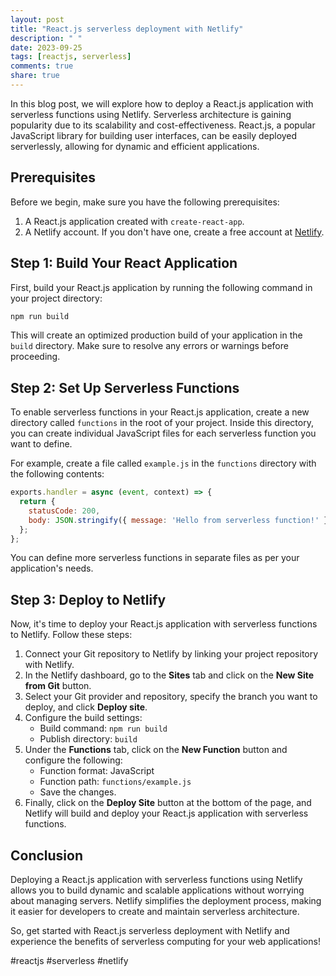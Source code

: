 ```yaml
---
layout: post
title: "React.js serverless deployment with Netlify"
description: " "
date: 2023-09-25
tags: [reactjs, serverless]
comments: true
share: true
---
```


In this blog post, we will explore how to deploy a React.js application with serverless functions using Netlify. Serverless architecture is gaining popularity due to its scalability and cost-effectiveness. React.js, a popular JavaScript library for building user interfaces, can be easily deployed serverlessly, allowing for dynamic and efficient applications.

## Prerequisites
Before we begin, make sure you have the following prerequisites:

1. A React.js application created with `create-react-app`.
2. A Netlify account. If you don't have one, create a free account at [Netlify](https://www.netlify.com/).

## Step 1: Build Your React Application
First, build your React.js application by running the following command in your project directory:

```bash
npm run build
```

This will create an optimized production build of your application in the `build` directory. Make sure to resolve any errors or warnings before proceeding.

## Step 2: Set Up Serverless Functions
To enable serverless functions in your React.js application, create a new directory called `functions` in the root of your project. Inside this directory, you can create individual JavaScript files for each serverless function you want to define.

For example, create a file called `example.js` in the `functions` directory with the following contents:

```javascript
exports.handler = async (event, context) => {
  return {
    statusCode: 200,
    body: JSON.stringify({ message: 'Hello from serverless function!' })
  };
};
```

You can define more serverless functions in separate files as per your application's needs.

## Step 3: Deploy to Netlify
Now, it's time to deploy your React.js application with serverless functions to Netlify. Follow these steps:

1. Connect your Git repository to Netlify by linking your project repository with Netlify.
2. In the Netlify dashboard, go to the **Sites** tab and click on the **New Site from Git** button.
3. Select your Git provider and repository, specify the branch you want to deploy, and click **Deploy site**.
4. Configure the build settings:
   - Build command: `npm run build`
   - Publish directory: `build`
5. Under the **Functions** tab, click on the **New Function** button and configure the following:
   - Function format: JavaScript
   - Function path: `functions/example.js`
   - Save the changes.
6. Finally, click on the **Deploy Site** button at the bottom of the page, and Netlify will build and deploy your React.js application with serverless functions.

## Conclusion
Deploying a React.js application with serverless functions using Netlify allows you to build dynamic and scalable applications without worrying about managing servers. Netlify simplifies the deployment process, making it easier for developers to create and maintain serverless architecture.

So, get started with React.js serverless deployment with Netlify and experience the benefits of serverless computing for your web applications!


#reactjs #serverless #netlify